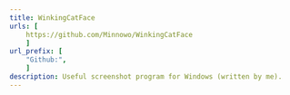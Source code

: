 ```yaml
---
title: WinkingCatFace
urls: [
    https://github.com/Minnowo/WinkingCatFace
    ]
url_prefix: [
    "Github:", 
    ]
description: Useful screenshot program for Windows (written by me).
---
```

